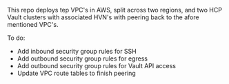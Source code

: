This repo deploys tep VPC's in AWS, split across two regions, and two HCP Vault clusters with associated HVN's with peering back to the afore mentioned VPC's.

To do:
  - Add inbound security group rules for SSH
  - Add outbound security group rules for egress
  - Add outbound security group rules for Vault API access
  - Update VPC route tables to finish peering